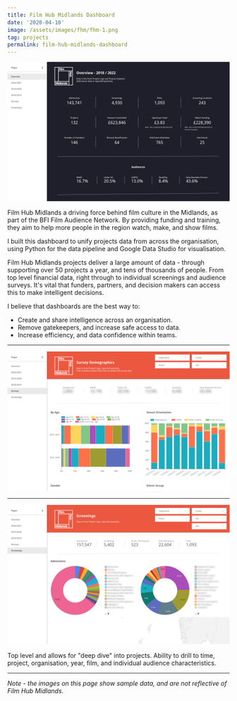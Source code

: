 ```yaml
---
title: Film Hub Midlands Dashboard
date: '2020-04-10'
image: /assets/images/fhm/fhm-1.png
tag: projects
permalink: film-hub-midlands-dashboard
---
```


![image](/assets/images/fhm/fhm-1.png)

Film Hub Midlands a driving force behind film culture in the Midlands, as part of the BFI Film Audience Network. By providing funding and training, they aim to help more people in the region watch, make, and show films.

I built this dashboard to unify projects data from across the organisation, using Python for the data pipeline and Google Data Studio for visualisation.

Film Hub Midlands projects deliver a large amount of data - through supporting over 50 projects a year, and tens of thousands of people. From top level financial data, right through to individual screenings and audience surveys. It's vital that funders, partners, and decision makers can access this to make intelligent decisions.

I believe that dashboards are the best way to:

- Create and share intelligence across an organisation.
- Remove gatekeepers, and increase safe access to data.
- Increase efficiency, and data confidence within teams.

---

![image](/assets/images/fhm/fhm-2.png)

---

![image](/assets/images/fhm/fhm-3.png)

Top level and allows for "deep dive" into projects. Ability to drill to time, project, organisation, year, film, and individual audience characteristics.

---

_Note - the images on this page show sample data, and are not reflective of Film Hub Midlands._
